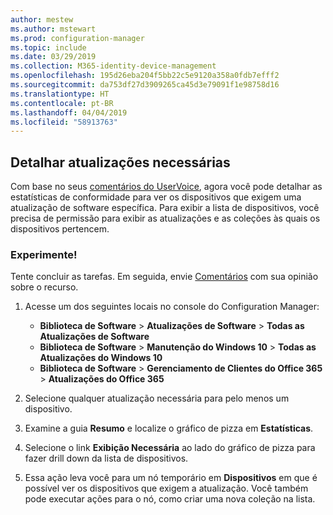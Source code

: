 ```yaml
---
author: mestew
ms.author: mstewart
ms.prod: configuration-manager
ms.topic: include
ms.date: 03/29/2019
ms.collection: M365-identity-device-management
ms.openlocfilehash: 195d26eba204f5bb22c5e9120a358a0fdb7efff2
ms.sourcegitcommit: da753df27d3909265ca45d3e79091f1e98758d16
ms.translationtype: HT
ms.contentlocale: pt-BR
ms.lasthandoff: 04/04/2019
ms.locfileid: "58913763"
---
```

## <a name="bkmk_req-updates"></a> Detalhar atualizações necessárias

<!--4224414-->

Com base no seus [comentários do UserVoice](https://configurationmanager.uservoice.com/forums/300492-ideas/suggestions/19765630-show-machines-within-console-that-require-updates), agora você pode detalhar as estatísticas de conformidade para ver os dispositivos que exigem uma atualização de software específica. Para exibir a lista de dispositivos, você precisa de permissão para exibir as atualizações e as coleções às quais os dispositivos pertencem.  

### <a name="try-it-out"></a>Experimente!

Tente concluir as tarefas. Em seguida, envie [Comentários](/sccm/core/understand/find-help#product-feedback) com sua opinião sobre o recurso.

1. Acesse um dos seguintes locais no console do Configuration Manager:

   - **Biblioteca de Software** > **Atualizações de Software** > **Todas as Atualizações de Software**
   - **Biblioteca de Software** > **Manutenção do Windows 10** > **Todas as Atualizações do Windows 10**
   - **Biblioteca de Software** > **Gerenciamento de Clientes do Office 365** > **Atualizações do Office 365**

1. Selecione qualquer atualização necessária para pelo menos um dispositivo.
1. Examine a guia **Resumo** e localize o gráfico de pizza em **Estatísticas**.
1. Selecione o link **Exibição Necessária** ao lado do gráfico de pizza para fazer drill down da lista de dispositivos.
1. Essa ação leva você para um nó temporário em **Dispositivos** em que é possível ver os dispositivos que exigem a atualização. Você também pode executar ações para o nó, como criar uma nova coleção na lista.

